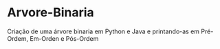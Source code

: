 # Arvore-Binaria
Criação de uma árvore binaria em Python e Java e printando-as em Pré-Ordem, Em-Orden e Pós-Ordem
